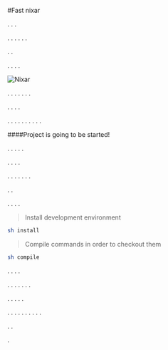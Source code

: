 #Fast nixar

.
.
.

.
.
.
.
.
.

.
.

.
.
.
.

![Nixar](http://res.cloudinary.com/nixar-work/image/upload/v1447903516/wordle_t36ubv.png)

.
.
.
.
.
.
.

.
.
.
.

.
.
.
.
.
.
.
.
.
.

####Project is going to be started!

.
.
.
.
.

.
.
.
.

.
.
.
.
.
.
.

.
.

.
.
.
.

>
>
>Install development environment
>
>
```sh
sh install
```
>
>
>Compile commands in order to checkout them
>
>
```sh
sh compile
```


.
.
.
.

.
.
.
.
.
.
.

.
.
.
.
.

.
.
.
.
.
.
.
.
.
.

.
.

.